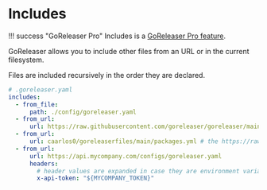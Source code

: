 # Includes

!!! success "GoReleaser Pro"
    Includes is a [GoReleaser Pro feature](/pro/).

GoReleaser allows you to include other files from an URL or in the current filesystem.

Files are included recursively in the order they are declared.

```yaml
# .goreleaser.yaml
includes:
  - from_file:
      path: ./config/goreleaser.yaml
  - from_url:
      url: https://raw.githubusercontent.com/goreleaser/goreleaser/main/.goreleaser.yaml
  - from_url:
      url: caarlos0/goreleaserfiles/main/packages.yml # the https://raw.githubusercontent.com/ prefix may be ommited
  - from_url:
      url: https://api.mycompany.com/configs/goreleaser.yaml
      headers:
        # header values are expanded in case they are environment variables
        x-api-token: "${MYCOMPANY_TOKEN}"
```

